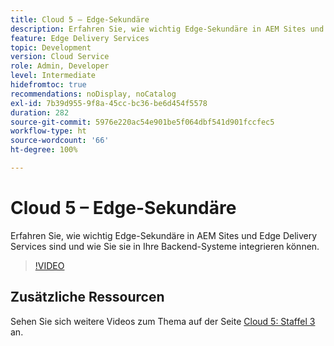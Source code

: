 ```yaml
---
title: Cloud 5 – Edge-Sekundäre
description: Erfahren Sie, wie wichtig Edge-Sekundäre in AEM Sites und Edge Delivery Services sind und wie Sie sie in Ihre Backend-Systeme integrieren können.
feature: Edge Delivery Services
topic: Development
version: Cloud Service
role: Admin, Developer
level: Intermediate
hidefromtoc: true
recommendations: noDisplay, noCatalog
exl-id: 7b39d955-9f8a-45cc-bc36-be6d454f5578
duration: 282
source-git-commit: 5976e220ac54e901be5f064dbf541d901fccfec5
workflow-type: ht
source-wordcount: '66'
ht-degree: 100%

---
```


# Cloud 5 – Edge-Sekundäre

Erfahren Sie, wie wichtig Edge-Sekundäre in AEM Sites und Edge Delivery Services sind und wie Sie sie in Ihre Backend-Systeme integrieren können.

>[!VIDEO](https://video.tv.adobe.com/v/3427589?learn=on)

## Zusätzliche Ressourcen

Sehen Sie sich weitere Videos zum Thema auf der Seite [Cloud 5: Staffel 3](../cloud5-season-3.md) an.
